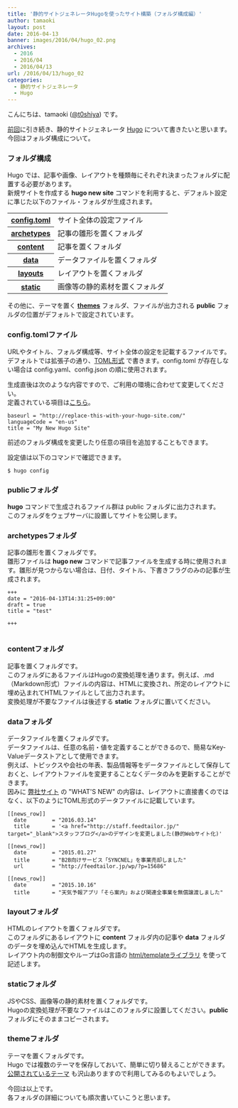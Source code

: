 ```yaml
---
title: '静的サイトジェネレータHugoを使ったサイト構築（フォルダ構成編）'
author: tamaoki
layout: post
date: 2016-04-13
banner: images/2016/04/hugo_02.png
archives:
  - 2016
  - 2016/04
  - 2016/04/13
url: /2016/04/13/hugo_02
categories:
  - 静的サイトジェネレータ
  - Hugo
---
```


こんにちは、tamaoki ([@t0shiya](https://twitter.com/t0shiya)) です。

[前回](/2016/04/05/hugo_01)に引き続き、静的サイトジェネレータ [Hugo](http://gohugo.io) について書きたいと思います。今回はフォルダ構成について。

<!--more-->

### フォルダ構成

Hugo では、記事や画像、レイアウトを種類毎にそれぞれ決まったフォルダに配置する必要があります。    
新規サイトを作成する **hugo new site** コマンドを利用すると、デフォルト設定に準じた以下のファイル・フォルダが生成されます。

<table>
<tr><th><a href="http://gohugo.io/overview/configuration/" target="_blank">config.toml</a></th><td>サイト全体の設定ファイル</td></tr>
<tr><th><a href="http://gohugo.io/content/archetypes/" target="_blank">archetypes</a></th><td>記事の雛形を置くフォルダ</td></tr>
<tr><th><a href="http://gohugo.io/content/organization/" target="_blank">content</a></th><td>記事を置くフォルダ</td></tr>
<tr><th><a href="http://gohugo.io/extras/datafiles/" target="_blank">data</a></th><td>データファイルを置くフォルダ</td></tr>
<tr><th><a href="http://gohugo.io/layout/overview/" target="_blank">layouts</a></th><td>レイアウトを置くフォルダ</td></tr>
<tr><th><a href="http://gohugo.io/themes/creation#toc_4" target="_blank">static</a></th><td>画像等の静的素材を置くフォルダ</td></tr>
</table>

その他に、テーマを置く **[themes](http://gohugo.io/themes/overview/)** フォルダ、ファイルが出力される **public** フォルダの位置がデフォルトで設定されています。

### config.tomlファイル

URLやタイトル、フォルダ構成等、サイト全体の設定を記載するファイルです。  
デフォルトでは拡張子の通り、[TOML形式](https://github.com/toml-lang/toml) で書きます。config.toml が存在しない場合は config.yaml、config.json の順に使用されます。

生成直後は次のような内容ですので、ご利用の環境に合わせて変更してください。  
定義されている項目は[こちら](http://gohugo.io/overview/configuration/)。  

```
baseurl = "http://replace-this-with-your-hugo-site.com/"
languageCode = "en-us"
title = "My New Hugo Site"
```

前述のフォルダ構成を変更したり任意の項目を追加することもできます。

設定値は以下のコマンドで確認できます。
```
$ hugo config
```

### publicフォルダ

**hugo** コマンドで生成されるファイル群は public フォルダに出力されます。  
このフォルダをウェブサーバに設置してサイトを公開します。


### archetypesフォルダ

記事の雛形を置くフォルダです。  
雛形ファイルは **hugo new** コマンドで記事ファイルを生成する時に使用されます。雛形が見つからない場合は、日付、タイトル、下書きフラグのみの記事が生成されます。

```
+++
date = "2016-04-13T14:31:25+09:00"
draft = true
title = "test"

+++


```

### contentフォルダ

記事を置くフォルダです。  
このフォルダにあるファイルはHugoの変換処理を通ります。例えば、.md（Markdown形式）ファイルの内容は、HTMLに変換され、所定のレイアウトに埋め込まれてHTMLファイルとして出力されます。  
変換処理が不要なファイルは後述する **static** フォルダに置いてください。

### dataフォルダ

データファイルを置くフォルダです。  
データファイルは、任意の名前・値を定義することができるので、簡易なKey-Valueデータストアとして使用できます。  
例えば、トピックスや会社の年表、製品情報等をデータファイルとして保存しておくと、レイアウトファイルを変更することなくデータのみを更新することができます。  
因みに <a href="http://www.feedtailor.jp/" target="_blank">弊社サイト</a> の "WHAT'S NEW" の内容は、レイアウトに直接書くのではなく、以下のようにTOML形式のデータファイルに記載しています。

```
[[news_row]]
  date        = "2016.03.14"
  title       = '<a href="http://staff.feedtailor.jp/" target="_blank">スタッフブログ</a>のデザインを変更しました(静的Webサイト化)'

[[news_row]]
  date        = "2015.01.27"
  title       = "B2B向けサービス「SYNCNEL」を事業売却しました"
  url         = "http://feedtailor.jp/wp/?p=15686"

[[news_row]]
  date        = "2015.10.16"
  title       = "天気予報アプリ「そら案内」および関連全事業を無償譲渡しました"
```

### layoutフォルダ

HTMLのレイアウトを置くフォルダです。  
このフォルダにあるレイアウトに **content** フォルダ内の記事や **data** フォルダのデータを埋め込んでHTMLを生成します。  
レイアウト内の制御文やループはGo言語の [html/templateライブラリ](https://golang.org/pkg/html/template/) を使って記述します。

### staticフォルダ

JSやCSS、画像等の静的素材を置くフォルダです。  
Hugoの変換処理が不要なファイルはこのフォルダに設置してください。**public** フォルダにそのままコピーされます。

### themeフォルダ

テーマを置くフォルダです。  
Hugo では複数のテーマを保存しておいて、簡単に切り替えることができます。  
[公開されているテーマ](http://themes.gohugo.io/) も沢山ありますので利用してみるのもよいでしょう。


今回は以上です。  
各フォルダの詳細についても順次書いていこうと思います。

